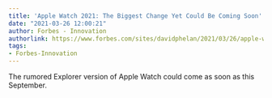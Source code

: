 ```yaml
---
title: 'Apple Watch 2021: The Biggest Change Yet Could Be Coming Soon'
date: "2021-03-26 12:00:21"
author: Forbes - Innovation
authorlink: https://www.forbes.com/sites/davidphelan/2021/03/26/apple-watch-2021-the-biggest-change-yet-could-be-coming-soon-release-date/
tags:
- Forbes-Innovation
---
```

The rumored Explorer version of Apple Watch could come as soon as this September.